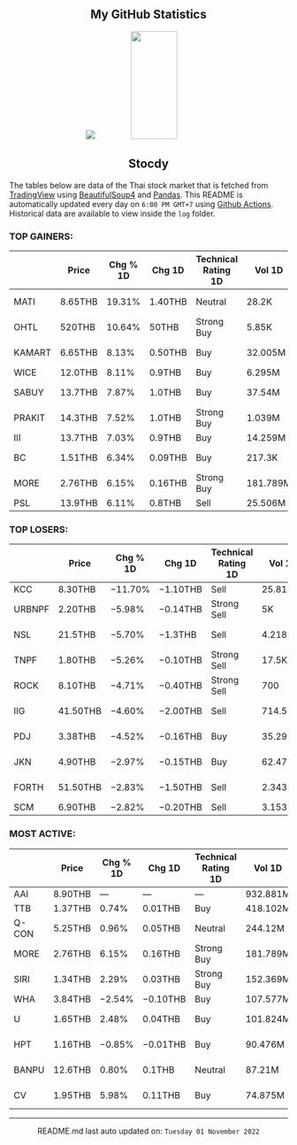 <div align="center">

## My GitHub Statistics
<img src="https://github-readme-streak-stats.herokuapp.com/?user=nopnopwei&theme=black-ice&hide_border=true&stroke=0000&background=0D1117&ring=FFE573&fire=FF8623&currStreakLabel=FF8623" />
<img width="41%" height="195px" src="https://github-readme-stats.vercel.app/api/top-langs/?username=nopnopwei&layout=compact&hide_border=true&title_color=FEE473&text_color=FFFFFF&bg_color=0d1117" />
    
## Stocdy
<div align="left">

The tables below are data of the Thai stock market that is fetched from [TradingView](https://www.tradingview.com/markets/stocks-thailand/market-movers-all-stocks/) using [BeautifulSoup4](https://www.crummy.com/software/BeautifulSoup/bs4/doc/) and [Pandas](https://pandas.pydata.org). This README is automatically updated every day on `6:00 PM GMT+7` using [Github Actions](https://www.tradingview.com/markets/stocks-thailand/market-movers-all-stocks/). Historical data are available to view inside the `log` folder.
### TOP GAINERS:
|        | Price   | Chg % 1D   | Chg 1D   | Technical Rating 1D   | Vol 1D   | Volume * Price 1D   | Market cap   | P/E(TTM)   | EPS(TTM)   | Sector                | Sector Chg % 1D   |
|--------|---------|------------|----------|-----------------------|----------|---------------------|--------------|------------|------------|-----------------------|-------------------|
| MATI   | 8.65THB | 19.31%     | 1.40THB  | Neutral               | 28.2K    | 243.93K             | 1.344BTHB    | 14.15      | 0.51THB    | Consumer Services     | +1.11%            |
| OHTL   | 520THB  | 10.64%     | 50THB    | Strong Buy            | 5.85K    | 3.042M              | 7.096BTHB    | —          | −30.99THB  | Consumer Services     | +1.11%            |
| KAMART | 6.65THB | 8.13%      | 0.50THB  | Buy                   | 32.005M  | 212.831M            | 5.412BTHB    | 15.33      | 0.40THB    | Distribution Services | +0.87%            |
| WICE   | 12.0THB | 8.11%      | 0.9THB   | Buy                   | 6.295M   | 75.539M             | 7.236BTHB    | 10.79      | 1.03THB    | Transportation        | +0.55%            |
| SABUY  | 13.7THB | 7.87%      | 1.0THB   | Buy                   | 37.54M   | 514.295M            | 18.176BTHB   | 28.15      | 0.47THB    | Distribution Services | +0.87%            |
| PRAKIT | 14.3THB | 7.52%      | 1.0THB   | Strong Buy            | 1.039M   | 14.857M             | 803.989MTHB  | 7388.89    | 0.00THB    | Commercial Services   | +1.57%            |
| III    | 13.7THB | 7.03%      | 0.9THB   | Buy                   | 14.259M  | 195.355M            | 8.203BTHB    | 20.01      | 0.72THB    | Transportation        | +0.55%            |
| BC     | 1.51THB | 6.34%      | 0.09THB  | Buy                   | 217.3K   | 328.123K            | 808.004MTHB  | —          | −0.28THB   | Consumer Services     | +1.11%            |
| MORE   | 2.76THB | 6.15%      | 0.16THB  | Strong Buy            | 181.789M | 501.739M            | 16.98BTHB    | 14.57      | 0.18THB    | Distribution Services | +0.87%            |
| PSL    | 13.9THB | 6.11%      | 0.8THB   | Sell                  | 25.506M  | 354.532M            | 20.427BTHB   | 3.28       | 3.99THB    | Transportation        | +0.55%            |
### TOP LOSERS:
|        | Price    | Chg % 1D   | Chg 1D   | Technical Rating 1D   | Vol 1D   | Volume * Price 1D   | Market cap   | P/E(TTM)   | EPS(TTM)   | Sector                 | Sector Chg % 1D   |
|--------|----------|------------|----------|-----------------------|----------|---------------------|--------------|------------|------------|------------------------|-------------------|
| KCC    | 8.30THB  | −11.70%    | −1.10THB | Sell                  | 25.816M  | 214.27M             | 5.828BTHB    | —          | —          | Finance                | +0.63%            |
| URBNPF | 2.20THB  | −5.98%     | −0.14THB | Strong Sell           | 5K       | 11K                 | 168.48MTHB   | —          | −0.14THB   | Finance                | +0.63%            |
| NSL    | 21.5THB  | −5.70%     | −1.3THB  | Sell                  | 4.218M   | 90.688M             | 6.84BTHB     | 31.05      | 0.73THB    | Consumer Non-Durables  | +0.36%            |
| TNPF   | 1.80THB  | −5.26%     | −0.10THB | Strong Sell           | 17.5K    | 31.5K               | 278.225MTHB  | —          | −0.22THB   | Finance                | +0.63%            |
| ROCK   | 8.10THB  | −4.71%     | −0.40THB | Strong Sell           | 700      | 5.67K               | 170MTHB      | —          | −2.01THB   | Producer Manufacturing | +0.26%            |
| IIG    | 41.50THB | −4.60%     | −2.00THB | Sell                  | 714.542K | 29.653M             | 4.35BTHB     | 44.18      | 0.98THB    | Commercial Services    | +1.57%            |
| PDJ    | 3.38THB  | −4.52%     | −0.16THB | Buy                   | 35.297M  | 119.303M            | 1.908BTHB    | 9.07       | 0.39THB    | Consumer Durables      | +0.23%            |
| JKN    | 4.90THB  | −2.97%     | −0.15THB | Buy                   | 62.473M  | 306.12M             | 3.252BTHB    | 36.86      | 0.18THB    | Consumer Services      | +1.11%            |
| FORTH  | 51.50THB | −2.83%     | −1.50THB | Sell                  | 2.343M   | 120.667M            | 49.575BTHB   | 68.83      | 0.77THB    | Electronic Technology  | +3.42%            |
| SCM    | 6.90THB  | −2.82%     | −0.20THB | Sell                  | 3.153M   | 21.754M             | 4.26BTHB     | 19.16      | 0.37THB    | Retail Trade           | +0.63%            |
### MOST ACTIVE:
|       | Price   | Chg % 1D   | Chg 1D   | Technical Rating 1D   | Vol 1D   | Volume * Price 1D   | Market cap   | P/E(TTM)   | EPS(TTM)   | Sector                | Sector Chg % 1D   |
|-------|---------|------------|----------|-----------------------|----------|---------------------|--------------|------------|------------|-----------------------|-------------------|
| AAI   | 8.90THB | —          | —        | —                     | 932.881M | 8.303B              | —            | —          | —          | —                     | -                 |
| TTB   | 1.37THB | 0.74%      | 0.01THB  | Buy                   | 418.102M | 572.799M            | 131.407BTHB  | 10.06      | 0.14THB    | Finance               | +0.63%            |
| Q-CON | 5.25THB | 0.96%      | 0.05THB  | Neutral               | 244.12M  | 1.282B              | 2.08BTHB     | 13.94      | 0.37THB    | Non-Energy Minerals   | +0.80%            |
| MORE  | 2.76THB | 6.15%      | 0.16THB  | Strong Buy            | 181.789M | 501.739M            | 16.98BTHB    | 14.57      | 0.18THB    | Distribution Services | +0.87%            |
| SIRI  | 1.34THB | 2.29%      | 0.03THB  | Strong Buy            | 152.369M | 204.175M            | 19.5BTHB     | 10.67      | 0.13THB    | Finance               | +0.63%            |
| WHA   | 3.84THB | −2.54%     | −0.10THB | Buy                   | 107.577M | 413.097M            | 58.891BTHB   | 18.75      | 0.21THB    | Transportation        | +0.55%            |
| U     | 1.65THB | 2.48%      | 0.04THB  | Buy                   | 101.824M | 168.009M            | 9.038BTHB    | —          | −3.36THB   | Consumer Services     | +1.11%            |
| HPT   | 1.16THB | −0.85%     | −0.01THB | Buy                   | 90.476M  | 104.953M            | 774.633MTHB  | 22.29      | 0.05THB    | Consumer Durables     | +0.23%            |
| BANPU | 12.6THB | 0.80%      | 0.1THB   | Neutral               | 87.21M   | 1.099B              | 84.576BTHB   | 3.30       | 4.50THB    | Energy Minerals       | +1.27%            |
| CV    | 1.95THB | 5.98%      | 0.11THB  | Buy                   | 74.875M  | 146.006M            | 2.355BTHB    | 15.17      | 0.12THB    | Consumer Non-Durables | +0.36%            |
<hr>
<div align="center">

README.md last auto updated on: `Tuesday 01 November 2022`
<br>
</div>
    